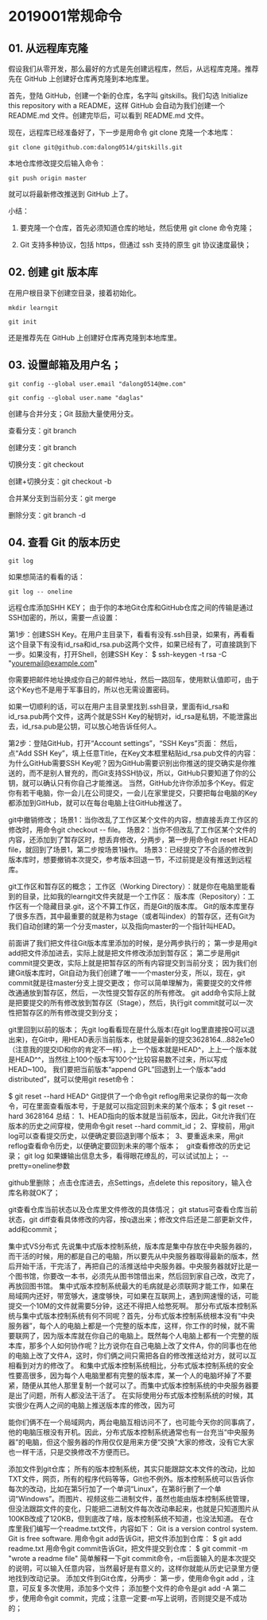 # 2019001常规命令

## 01. 从远程库克隆
假设我们从零开发，那么最好的方式是先创建远程库，然后，从远程库克隆。推荐先在 GitHub 上创建好仓库再克隆到本地库里。

首先，登陆 GitHub，创建一个新的仓库，名字叫 gitskills。我们勾选 Initialize this repository with a README，这样 GitHub 会自动为我们创建一个 README.md 文件。创建完毕后，可以看到 README.md 文件。

现在，远程库已经准备好了，下一步是用命令 git clone 克隆一个本地库：

	git clone git@github.com:dalong0514/gitskills.git

本地仓库修改提交后输入命令：

	git push origin master

就可以将最新修改推送到 GitHub 上了。

小结：

1. 要克隆一个仓库，首先必须知道仓库的地址，然后使用 git clone 命令克隆；

2. Git 支持多种协议，包括 https，但通过 ssh 支持的原生 git 协议速度最快；

## 02. 创建 git 版本库
在用户根目录下创建空目录，接着初始化。 

```
mkdir learngit 

git init 
```

还是推荐先在 GitHub 上创建好仓库再克隆到本地库里。

## 03. 设置邮箱及用户名；
```
git config --global user.email "dalong0514@me.com" 

git config --global user.name "daglas" 
```

创建与合并分支；Git 鼓励大量使用分支。

查看分支：git branch 

创建分支：git branch <name> 

切换分支：git checkout <name> 

创建+切换分支：git checkout -b <name> 

合并某分支到当前分支：git merge <name> 

删除分支：git branch -d <name> 

## 04. 查看 Git 的版本历史

	git log

如果想简洁的看看的话：

	git log -- oneline



远程仓库添加SHH KEY；
由于你的本地Git仓库和GitHub仓库之间的传输是通过SSH加密的，所以，需要一点设置：

第1步：创建SSH Key。在用户主目录下，看看有没有.ssh目录，如果有，再看看这个目录下有没有id_rsa和id_rsa.pub这两个文件，如果已经有了，可直接跳到下一步。如果没有，打开Shell，创建SSH Key：
$ ssh-keygen -t rsa -C "youremail@example.com"

你需要把邮件地址换成你自己的邮件地址，然后一路回车，使用默认值即可，由于这个Key也不是用于军事目的，所以也无需设置密码。
 
如果一切顺利的话，可以在用户主目录里找到.ssh目录，里面有id_rsa和id_rsa.pub两个文件，这两个就是SSH Key的秘钥对，id_rsa是私钥，不能泄露出去，id_rsa.pub是公钥，可以放心地告诉任何人。

第2步：登陆GitHub，打开“Account settings”，“SSH Keys”页面：
然后，点“Add SSH Key”，填上任意Title，在Key文本框里粘贴id_rsa.pub文件的内容：
为什么GitHub需要SSH Key呢？因为GitHub需要识别出你推送的提交确实是你推送的，而不是别人冒充的，而Git支持SSH协议，所以，GitHub只要知道了你的公钥，就可以确认只有你自己才能推送。
当然，GitHub允许你添加多个Key。假定你有若干电脑，你一会儿在公司提交，一会儿在家里提交，只要把每台电脑的Key都添加到GitHub，就可以在每台电脑上往GitHub推送了。

git中撤销修改；
场景1：当你改乱了工作区某个文件的内容，想直接丢弃工作区的修改时，用命令git checkout -- file。 
场景2：当你不但改乱了工作区某个文件的内容，还添加到了暂存区时，想丢弃修改，分两步，第一步用命令git reset HEAD file，就回到了场景1，第二步按场景1操作。 
场景3：已经提交了不合适的修改到版本库时，想要撤销本次提交，参考版本回退一节，不过前提是没有推送到远程库。 

git工作区和暂存区的概念；
工作区（Working Directory）：就是你在电脑里能看到的目录，比如我的learngit文件夹就是一个工作区：
版本库（Repository）：工作区有一个隐藏目录.git，这个不算工作区，而是Git的版本库。 
Git的版本库里存了很多东西，其中最重要的就是称为stage（或者叫index）的暂存区，还有Git为我们自动创建的第一个分支master，以及指向master的一个指针叫HEAD。

前面讲了我们把文件往Git版本库里添加的时候，是分两步执行的；
第一步是用git add把文件添加进去，实际上就是把文件修改添加到暂存区； 
第二步是用git commit提交更改，实际上就是把暂存区的所有内容提交到当前分支； 
因为我们创建Git版本库时，Git自动为我们创建了唯一一个master分支，所以，现在，git commit就是往master分支上提交更改；
你可以简单理解为，需要提交的文件修改通通放到暂存区，然后，一次性提交暂存区的所有修改。 
git add命令实际上就是把要提交的所有修改放到暂存区（Stage），然后，执行git commit就可以一次性把暂存区的所有修改提交到分支；

git里回到以前的版本；
先git log看看现在是什么版本(在git log里直接按Q可以退出来)，在Git中，用HEAD表示当前版本，也就是最新的提交3628164...882e1e0（注意我的提交ID和你的肯定不一样），上一个版本就是HEAD^，上上一个版本就是HEAD^^，当然往上100个版本写100个^比较容易数不过来，所以写成HEAD~100。 
我们要把当前版本“append GPL”回退到上一个版本“add distributed”，就可以使用git reset命令：

$ git reset --hard HEAD^
Git提供了一个命令git reflog用来记录你的每一次命令，可在里面查看版本号，于是就可以指定回到未来的某个版本；
$ git reset --hard 3628164
总结：
1、HEAD指向的版本就是当前版本，因此，Git允许我们在版本的历史之间穿梭，使用命令git reset --hard commit_id； 2、穿梭前，用git log可以查看提交历史，以便确定要回退到哪个版本；  3、要重返未来，用git reflog查看命令历史，以便确定要回到未来的哪个版本；  
git查看修改的历史记录；
git log 
如果嫌输出信息太多，看得眼花缭乱的，可以试试加上； --pretty=oneline参数

github里删除；
点击仓库进去，点Settings，点delete this repository，输入仓库名称就OK了；

git查看仓库当前状态以及仓库里文件修改的具体情况；
git status可查看仓库当前状态，git diff查看具体修改的内容，按q退出来；修改文件后还是二部更新文件，add和commit；

集中式VS分布式
先说集中式版本控制系统，版本库是集中存放在中央服务器的，而干活的时候，用的都是自己的电脑，所以要先从中央服务器取得最新的版本，然后开始干活，干完活了，再把自己的活推送给中央服务器。中央服务器就好比是一个图书馆，你要改一本书，必须先从图书馆借出来，然后回到家自己改，改完了，再放回图书馆。
集中式版本控制系统最大的毛病就是必须联网才能工作，如果在局域网内还好，带宽够大，速度够快，可如果在互联网上，遇到网速慢的话，可能提交一个10M的文件就需要5分钟，这还不得把人给憋死啊。
那分布式版本控制系统与集中式版本控制系统有何不同呢？首先，分布式版本控制系统根本没有“中央服务器”，每个人的电脑上都是一个完整的版本库，这样，你工作的时候，就不需要联网了，因为版本库就在你自己的电脑上。既然每个人电脑上都有一个完整的版本库，那多个人如何协作呢？比方说你在自己电脑上改了文件A，你的同事也在他的电脑上改了文件A，这时，你们俩之间只需把各自的修改推送给对方，就可以互相看到对方的修改了。
和集中式版本控制系统相比，分布式版本控制系统的安全性要高很多，因为每个人电脑里都有完整的版本库，某一个人的电脑坏掉了不要紧，随便从其他人那里复制一个就可以了。而集中式版本控制系统的中央服务器要是出了问题，所有人都没法干活了。
在实际使用分布式版本控制系统的时候，其实很少在两人之间的电脑上推送版本库的修改，因为可

能你们俩不在一个局域网内，两台电脑互相访问不了，也可能今天你的同事病了，他的电脑压根没有开机。因此，分布式版本控制系统通常也有一台充当“中央服务器”的电脑，但这个服务器的作用仅仅是用来方便“交换”大家的修改，没有它大家也一样干活，只是交换修改不方便而已。

添加文件到git仓库；
所有的版本控制系统，其实只能跟踪文本文件的改动，比如TXT文件，网页，所有的程序代码等等，Git也不例外。版本控制系统可以告诉你每次的改动，比如在第5行加了一个单词“Linux”，在第8行删了一个单词“Windows”。而图片、视频这些二进制文件，虽然也能由版本控制系统管理，但没法跟踪文件的变化，只能把二进制文件每次改动串起来，也就是只知道图片从100KB改成了120KB，但到底改了啥，版本控制系统不知道，也没法知道。
在仓库里我们编写一个readme.txt文件，内容如下：
Git is a version control system.
Git is free software.
用命令git add告诉Git，把文件添加到仓库：
$ git add readme.txt
用命令git commit告诉Git，把文件提交到仓库：
$ git commit -m "wrote a readme file"
简单解释一下git commit命令，-m后面输入的是本次提交的说明，可以输入任意内容，当然最好是有意义的，这样你就能从历史记录里方便地找到改动记录。
添加文件到Git仓库，分两步： 
第一步，使用命令git add <file>，注意，可反复多次使用，添加多个文件； 添加整个文件的命令是git add -A 第二步，使用命令git commit，完成；注意一定要-m写上说明，否则提交是不成功的； 
